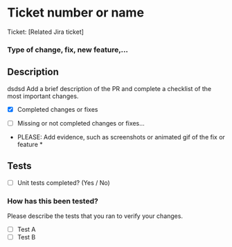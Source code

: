 # Ticket number or name

Ticket: [Related Jira ticket]

### Type of change, fix, new feature,...

## Description
dsdsd
Add a brief description of the PR and complete a checklist of the most important changes.

- [x] Completed changes or fixes
- [ ] Missing or not completed changes or fixes...
 
 
 
* PLEASE: Add evidence, such as screenshots or animated gif of the fix or feature *

## Tests

- [ ] Unit tests completed? (Yes / No)

### How has this been tested?

Please describe the tests that you ran to verify your changes. 

- [ ] Test A
- [ ] Test B
